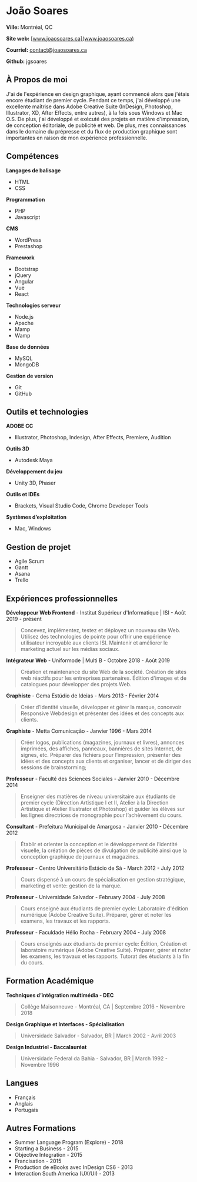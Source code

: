 # João Soares

**Ville:** Montréal, QC

**Site web:** [www.joaosoares.ca](www.joaosoares.ca)

**Courriel:** contact@joaosoares.ca

**Github:** jgsoares

## À Propos de moi
J'ai de l'expérience en design graphique, ayant commencé alors que j'étais encore étudiant de premier cycle. Pendant ce temps, j'ai développé une excellente maîtrise dans Adobe Creative Suite (InDesign, Photoshop, Illustrator, XD, After Effects, entre autres), à la fois sous Windows et Mac O.S. De plus, j'ai développé et exécuté des projets en matière d'impression, de conception éditoriale, de publicité et web. De plus, mes connaissances dans le domaine du prépresse et du flux de production graphique sont importantes en raison de mon expérience professionnelle.



## Compétences

**Langages de balisage** 
* HTML
* CSS

**Programmation**
* PHP
* Javascript

**CMS**
* WordPress
* Prestashop

**Framework**
* Bootstrap
* jQuery
* Angular
* Vue
* React

**Technologies serveur**
* Node.js
* Apache
* Mamp
* Wamp

**Base de données**
* MySQL
* MongoDB

**Gestion de version**
* Git
* GitHub


## Outils et technologies

**ADOBE CC**
* Illustrator, Photoshop, Indesign, After Effects, Premiere, Audition

**Outils 3D**
* Autodesk Maya

**Développement du jeu**
* Unity 3D, Phaser

**Outils et IDEs**
* Brackets, Visual Studio Code, Chrome Developer Tools

**Systèmes d’exploitation**
* Mac, Windows


## Gestion de projet
* Agile Scrum
* Gantt
* Asana
* Trello


## Expériences professionnelles

**Développeur Web Frontend** - Institut Supérieur d'Informatique | ISI - Août 2019 - présent

>Concevez, implémentez, testez et déployez un nouveau site Web. Utilisez des technologies de pointe pour offrir une expérience utilisateur incroyable aux clients ISI. Maintenir et améliorer le marketing actuel sur les médias sociaux.

**Intégrateur Web** - Uniformode | Multi B - Octobre 2018 - Août 2019

>Création et maintenance du site Web de la société. Création de sites web réactifs pour les entreprises partenaires. Édition d'images et de catalogues pour développer des projets Web.

**Graphiste** - Gema Estúdio de Ideias - Mars 2013 - Février 2014

>Créer d’identité visuelle, développer et gérer la marque, concevoir Responsive Webdesign et présenter des idées et des concepts aux clients.

**Graphiste** - Metta Comunicação - Janvier 1996 - Mars 2014

> Créer logos, publications (magazines, journaux et livres), annonces imprimées, des affiches, panneaux, bannières de sites Internet, de signes, etc. Préparer des fichiers pour l’impression, présenter des idées et des concepts aux clients et organiser, lancer et de diriger des sessions de brainstorming;

**Professeur** - Faculté des Sciences Sociales - Janvier 2010 - Décembre 2014

>  Enseigner des matières de niveau universitaire aux étudiants de premier cycle
(Direction Artistique I et II, Atelier à la Direction Artistique et Atelier Illustrator et Photoshop) et guider les élèves sur les lignes directrices de monographie pour l’achèvement du cours.

**Consultant** - Prefeitura Municipal de Amargosa - Janvier 2010 - Décembre 2012

> Établir et orienter la conception et le développement de l’identité visuelle, la création de pièces de divulgation de publicité ainsi que la conception graphique de journaux et magazines.


**Professeur** - Centro Universitário Estácio de Sá - March 2012 - July 2012

>Cours dispensé à un cours de spécialisation en gestion stratégique, marketing et vente: gestion de la marque.

**Professeur** - Universidade Salvador - February 2004 - July 2008

>Cours enseigné aux étudiants de premier cycle: Laboratoire d'édition numérique (Adobe Creative Suite). Préparer, gérer et noter les examens, les travaux et les rapports.


**Professeur** - Faculdade Hélio Rocha - February 2004 - July 2008

> Cours enseignés aux étudiants de premier cycle: Édition, Création et laboratoire numérique (Adobe Creative Suite). Préparer, gérer et noter les examens, les travaux et les rapports. Tutorat des étudiants à la fin du cours.



## Formation Académique

**Techniques d’intégration multimédia - DEC**
> Collège Maisonneuve - Montréal, CA | Septembre 2016 - Novembre 2018

**Design Graphique et Interfaces - Spécialisation**
> Universidade Salvador - Salvador, BR | March 2002 - Avril 2003

**Design Industriel - Baccalauréat**
> Universidade Federal da Bahia - Salvador, BR | March 1992 - Novembre 1996


## Langues

* Français
* Anglais
* Portugais


## Autres Formations

* Summer Language Program (Explore) - 2018
* Starting a Business - 2015
* Objective Integration - 2015
* Francisation - 2015
* Production de eBooks avec InDesign CS6 - 2013
* Interaction South America (UX/UI) - 2013
